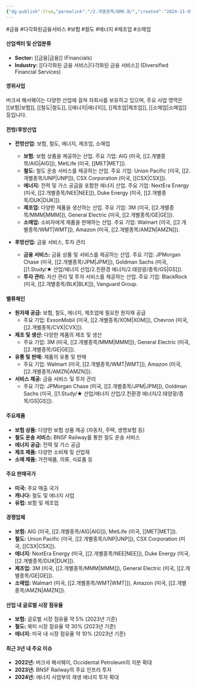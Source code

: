 ```yaml
---
{"dg-publish":true,"permalink":"/2.개별종목/BRK.B/","created":"2024-11-05T14:47:00.794+09:00","updated":"2025-07-29T21:37:04.430+09:00"}
---
```


#금융 #다각화된금융서비스 #보험 #철도 #에너지 #제조업 #소매업 

#### 산업섹터 및 산업분류

- **Sector:** [[금융\|금융]] (Financials)
- **Industry:** [[다각화된 금융 서비스\|다각화된 금융 서비스]] (Diversified Financial Services)

#### 영위사업

버크셔 해서웨이는 다양한 산업에 걸쳐 자회사를 보유하고 있으며, 주요 사업 영역은 [[보험\|보험]], [[철도\|철도]], [[에너지\|에너지]], [[제조업\|제조업]], [[소매업\|소매업]] 등입니다.

#### 전방/후방산업

- **전방산업:** 보험, 철도, 에너지, 제조업, 소매업
    
    - **보험:** 보험 상품을 제공하는 산업. 주요 기업: AIG (미국, [[2.개별종목/AIG\|AIG]]), MetLife (미국, [[MET\|MET]]).
    - **철도:** 철도 운송 서비스를 제공하는 산업. 주요 기업: Union Pacific (미국, [[2.개별종목/UNP\|UNP]]), CSX Corporation (미국, [[CSX\|CSX]]).
    - **에너지:** 전력 및 가스 공급을 포함한 에너지 산업. 주요 기업: NextEra Energy (미국, [[2.개별종목/NEE\|NEE]]), Duke Energy (미국, [[2.개별종목/DUK\|DUK]]).
    - **제조업:** 다양한 제품을 생산하는 산업. 주요 기업: 3M (미국, [[2.개별종목/MMM\|MMM]]), General Electric (미국, [[2.개별종목/GE\|GE]]).
    - **소매업:** 소비자에게 제품을 판매하는 산업. 주요 기업: Walmart (미국, [[2.개별종목/WMT\|WMT]]), Amazon (미국, [[2.개별종목/AMZN\|AMZN]]).
- **후방산업:** 금융 서비스, 투자 관리
    
    - **금융 서비스:** 금융 상품 및 서비스를 제공하는 산업. 주요 기업: JPMorgan Chase (미국, [[2.개별종목/JPM\|JPM]]), Goldman Sachs (미국, [[1.Study/★ 산업/에너지 산업/2.친환경 에너지/2.태양광/종목/GS\|GS]]).
    - **투자 관리:** 자산 관리 및 투자 서비스를 제공하는 산업. 주요 기업: BlackRock (미국, [[2.개별종목/BLK\|BLK]]), Vanguard Group.

#### 밸류체인

- **원자재 공급:** 보험, 철도, 에너지, 제조업에 필요한 원자재 공급
    - 주요 기업: ExxonMobil (미국, [[2.개별종목/XOM\|XOM]]), Chevron (미국, [[2.개별종목/CVX\|CVX]]).
- **제조 및 생산:** 다양한 제품의 제조 및 생산
    - 주요 기업: 3M (미국, [[2.개별종목/MMM\|MMM]]), General Electric (미국, [[2.개별종목/GE\|GE]]).
- **유통 및 판매:** 제품의 유통 및 판매
    - 주요 기업: Walmart (미국, [[2.개별종목/WMT\|WMT]]), Amazon (미국, [[2.개별종목/AMZN\|AMZN]]).
- **서비스 제공:** 금융 서비스 및 투자 관리
    - 주요 기업: JPMorgan Chase (미국, [[2.개별종목/JPM\|JPM]]), Goldman Sachs (미국, [[1.Study/★ 산업/에너지 산업/2.친환경 에너지/2.태양광/종목/GS\|GS]]).

#### 주요제품

- **보험 상품:** 다양한 보험 상품 제공 (자동차, 주택, 생명보험 등)
- **철도 운송 서비스:** BNSF Railway를 통한 철도 운송 서비스
- **에너지 공급:** 전력 및 가스 공급
- **제조 제품:** 다양한 소비재 및 산업재
- **소매 제품:** 가전제품, 의류, 식료품 등

#### 주요 판매국가

- **미국:** 주요 매출 국가
- **캐나다:** 철도 및 에너지 사업
- **유럽:** 보험 및 제조업

#### 경쟁업체

- **보험:** AIG (미국, [[2.개별종목/AIG\|AIG]]), MetLife (미국, [[MET\|MET]]).
- **철도:** Union Pacific (미국, [[2.개별종목/UNP\|UNP]]), CSX Corporation (미국, [[CSX\|CSX]]).
- **에너지:** NextEra Energy (미국, [[2.개별종목/NEE\|NEE]]), Duke Energy (미국, [[2.개별종목/DUK\|DUK]]).
- **제조업:** 3M (미국, [[2.개별종목/MMM\|MMM]]), General Electric (미국, [[2.개별종목/GE\|GE]]).
- **소매업:** Walmart (미국, [[2.개별종목/WMT\|WMT]]), Amazon (미국, [[2.개별종목/AMZN\|AMZN]]).

#### 산업 내 글로벌 시장 점유율

- **보험:** 글로벌 시장 점유율 약 5% (2023년 기준)
- **철도:** 북미 시장 점유율 약 30% (2023년 기준)
- **에너지:** 미국 내 시장 점유율 약 10% (2023년 기준)

#### 최근 3년 내 주요 이슈

- **2022년:** 버크셔 해서웨이, Occidental Petroleum의 지분 확대
- **2023년:** BNSF Railway의 주요 인프라 투자
- **2024년:** 에너지 사업부의 재생 에너지 투자 확대